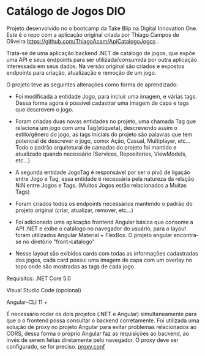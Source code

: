 # Catálogo de Jogos DIO

Projeto desenvolvido no o bootcamp da Take Blip na Digital Innovation One. Este é o repo com a aplicação original criada por Thiago Campos de Oliveira https://github.com/ThiagoAcam/ApiCatalogoJogos .

Trata-se de uma aplicação backend .NET de catálogo de jogos, que expõe uma API e seus endpoints para ser utilizada/consumida por outra aplicação interessada em seus dados. 
Na versão original são criados e expostos endpoints para criação, atualização e remoção de um jogo.

O projeto teve as seguintes alterações como forma de aprendizado:

  * Foi modificada a entidade Jogo, para incluir uma imagem, e várias tags. Dessa forma agora é possível cadastrar uma imagem de capa e tags que descrevem o jogo.

  * Foram criadas duas novas entidades no projeto, uma chamada Tag que relaciona um jogo com uma Tag(etiqueta), descrevendo assim o estilo/gênero do jogo, as tags 
    iniciais do   projeto são palavras que tem potencial de descrever o jogo, como: Ação, Casual, Multiplayer, etc... Todo o padrão arquitetural de camadas do projeto foi
    mantido e atualizado quando necessário (Services, Repositories, ViewModels, etc...)

  * A segunda entidade JogoTag é responsável por ser o pivô de ligação entre Jogo e Tag, essa entidade é necessária pela natureza da relação N:N entre Jogos e Tags.
   (Muitos Jogos estão relacionados a Muitas Tags)
   
  * Foram criados todos os endpoints necessários mantendo o padrão do projeto original (criar, atualizar, remover, etc...)

  * Foi adicionado uma aplicação frontend Angular básica que consome a API .NET e exibe o catálogo no navegador do usuário, 
  para o layout foram utilizados Angular Material + FlexBox. O projeto angular encontra-se no diretório "front-catalogo"
  
  * Nesse layout são exibidos cards com todas as informações cadastradas dos jogos, cada card possui uma imagem de capa com um overlay no topo onde são mostradas as tags de 
  cada jogo.

Requisitos:
.NET Core 5.0

Visual Studio Code (opcional)

Angular-CLI 11 +

É necessário rodar os dois projetos (.NET e Angular) simultaneamente para que o o frontend possa consultar o backend corretamente. Foi utilizada uma solução de proxy no projeto Angular para evitar problemas relacionados ao CORS, dessa forma o próprio Angular faz as requisições ao backend, ao invés de serem feitas diretamente pelo navegador. O proxy deve ser configurado, se for preciso. [proxy.conf](https://github.com/vbazuke/Catalogo-Jogos-DIO/blob/main/front-catalogo/proxy.conf.json)
